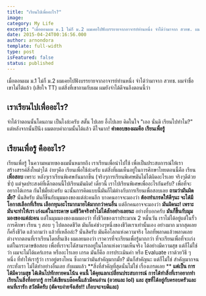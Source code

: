 ```yaml
---
title: "เรียนไปเพื่ออะไร?"
image:
category: My Life
excerpt: "เมื่อตอนผม ม.1 ไม่ก็ ม.2 ผมเคยไปฟังบรรยายจากอาจารย์ท่านหนึ่ง จำได้ว่ามาจาก สวทช. ผมจำชื่อเขาไม่ได้แล้ว (เสียใจ TT)"
date: 2015-04-24T00:16:56.000
author: arnondora
template: full-width
type: post
isFeatured: false
status: published
---
```


เมื่อตอนผม ม.1 ไม่ก็ ม.2 ผมเคยไปฟังบรรยายจากอาจารย์ท่านหนึ่ง จำได้ว่ามาจาก สวทช. ผมจำชื่อเขาไม่ได้แล้ว (เสียใจ TT) แต่สิ่งที่เขาถามกับผม ผมยังจำได้ดีจนถึงตอนนี้ว่า

## เราเรียนไปเพื่ออะไร?
จำได้ว่าตอนนั้นโดนถาม เป็นไงล่ะครับ สตั๊น ไปเลย อึ้งไปเลย คิดในใจ "เออ นั่นดิ เรียนไปทำไม?"
แต่หลังจากนั้นปีนึง ผมตอบคำถามนั้นได้แล้ว ดีใจมาก!
**คำตอบของผมคือ** **เรียนเพื่อรู้**

## เรียนเพื่อรู้ คืออะไร?
เรียนเพื่อรู้ ในความหมายของผมนั้นหมายถึง เราเรียนเพื่อนำไปใช้ เพื่อเป็นประสบการณ์ให้เราสร้างสรรค์สิ่งใหม่ๆได้ ง่ายๆคือ เรียนเพื่อใช้ล่ะครับ
แต่สิ่งที่ผมเห็นอยู่ในการศึกษาไทยตอนนี้คือ เรียน**เพื่อสอบ** เพราะ หลังๆเราเรียนพิเศษกันมากขึ้น (จริงๆการเรียนพิเศษมันไม่ได้ผิดอะไรเลย จริงๆดีด้วยซ้ำ) แต่จุดประสงค์ที่เด็กตอนนี้ไปเรียนมันผิด! เดี๋ยวนี้ เราไปเรียนพิเศษเพื่ออะไรกันครับ? เพื่อที่จะอยากได้เกรด กันใช่มั้ยล่ะครับ
ฉะนั้นการคิดแบบนี้มันก็ไม่ต่างกับการเรียนเพื่อสอบเลย **ถามว่ามันผิดมั้ย?** นั่นสิครับ มันก็ขึ้นกับมุมมองของแต่ล่ะคนอีก
บางคนอาจจะมองว่า **ต้องทำเกรดให้ดีๆนะ จะได้มีโอกาสเลือกที่เรียน เลือกทุนอะไรมากมายได้มากกว่าคนอื่น**
แต่อีกคนอาจจะมองว่า **มันผิดนะ! เพราะมันจะทำให้เรา เก่งแต่ในกระดาษ แต่ชีวิตจริงทำไม่ได้สักอย่างเลยนะ**
อย่างที่บอกครับ **มันก็ขึ้นกับมุมมองของแต่ล่ะคน** แต่ในมุมมองของผมมองว่า ทั้งชีวิตของเราประมาณ 2 หมื่นวัน เราไม่ได้อยู่แต่ในรั้วการศึกษา เรียน ๆ สอบ ๆ ไปตลอดชีวิต มันก็แค่ช่วงๆหนึ่งของชีวิตเราเท่านั้นเอง อย่างมาก มากสุดเลย ก็ครึ่งชีวิต แล้วถามว่า แล้วที่เหลือล่ะ? นั่นสิครับ มันคือโลกแห่งความจริง โลกที่พลาดแล้วพลาดเลย ต่างจากตอนที่เราเรียนโดยสิ้นเชิง ผมเลยมองว่า เราควรที่จะเรียนเพื่อรู้มากกว่า ที่จะเรียนเพื่อที่จะเก่งแต่ในกระดาษข้อสอบ เพื่อที่เราจะไดัสามารถอยู่ในโลกแห่งความเห็นจริง ได้อย่างมีความสุข
แต่ก็ไม่ใช่ว่า ผมจะไม่ได้แคร์เกรด หรืออะไรเลย เกรด มันก็คือ การประเมินค่า หรือ Evaluate เราด้วยวิธี ๆ หนึ่ง ที่ทำให้เรารู้ว่า เราอยู่ตรงไหน ซึ่งถามว่ามันสำคัญมากมั้ย? มันก็สำคัญนะ แต่ก็ไม่ใช่ สำคัญมากจนกระทั่งเรา ไม่ได้ทำอย่างอื่นเลย กับผมแล้ว **สิ่งที่สำคัญที่สุดนั่นไม่ใช่ เรื่องเกรดเลย **
**แต่เป็น การได้มีความสุข ได้เดินไปทักทายคนโน้น คนนี้ ได้คุยแลกเปลี่ยนประสบการณ์**
**การได้ทำสิ่งที่เราอยากทำ เรียนในสิ่งที่อยากรู้**
**การได้เขียนบล๊อคนี้แล้วมีคนอ่าน (อวยและ lol)**
**และ สุขที่ได้อยู่กับครอบครัวและคนที่เรารัก สวัสดีครับ (ตัดจบง่ายจังเฮ้ย!! เกือบจะจบดีและ)**
